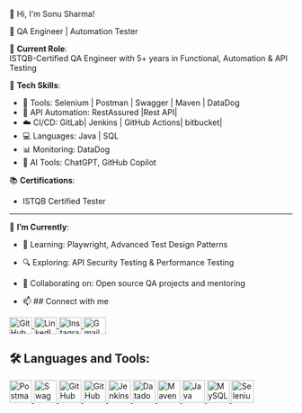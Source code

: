 👋 Hi, I'm Sonu Sharma!

🧪  QA Engineer | Automation Tester 

💼 **Current Role**:  
ISTQB-Certified QA Engineer with 5+ years in Functional, Automation & API Testing

📌 **Tech Skills**:
- 🚀 Tools: Selenium | Postman | Swagger | Maven | DataDog
- 📡 API Automation: RestAssured |Rest API| 
- ☁️ CI/CD: GitLab| Jenkins | GitHub Actions| bitbucket|
- 💻 Languages: Java | SQL
- 📊 Monitoring: DataDog 
- 🧠 AI Tools: ChatGPT, GitHub Copilot

📚 **Certifications**:
- ISTQB Certified Tester
---
🎯 **I’m Currently**:
- 📖 Learning: Playwright, Advanced Test Design Patterns
- 🔍 Exploring: API Security Testing & Performance Testing
- 🤝 Collaborating on: Open source QA projects and mentoring

- 📫 ## Connect with me
<p align="left">
  <a href="https://github.com/sonu12091995" target="_blank">
    <img align="center" src="https://cdn.jsdelivr.net/npm/simple-icons@v3/icons/github.svg" alt="GitHub" height="30" width="40" />
  </a>
  <a href="https://www.linkedin.com/in/sonu-sharma-697baa238/" target="_blank">
    <img align="center" src="https://cdn.jsdelivr.net/npm/simple-icons@v3/icons/linkedin.svg" alt="LinkedIn" height="30" width="40" />
  </a>
  <a href="https://www.instagram.com/schin_sharma_12?igsh=ZWRlbTA0eWthczM2&utm_source=qr" target="_blank">
    <img align="center" src="https://cdn.jsdelivr.net/npm/simple-icons@v3/icons/instagram.svg" alt="Instagram" height="30" width="40" />
  </a>
  <a href="mailto:sonu735700@gmail.com" target="_blank">
    <img align="center" src="https://cdn.jsdelivr.net/npm/simple-icons@v3/icons/gmail.svg" alt="Gmail" height="30" width="40" />
  </a>
</p>

## 🛠️ Languages and Tools:

<p align="left">
  <a href="https://www.postman.com/" target="_blank" rel="noreferrer">
    <img src="https://www.vectorlogo.zone/logos/getpostman/getpostman-icon.svg" alt="Postman" width="40" height="40"/>
  </a>
  <a href="https://swagger.io/" target="_blank" rel="noreferrer">
    <img src="https://static-00.iconduck.com/assets.00/swagger-icon-512x512-eki6d1hz.png" alt="Swagger" width="40" height="40"/>
  </a>
  <a href="https://github.com/" target="_blank" rel="noreferrer">
    <img src="https://cdn.jsdelivr.net/gh/devicons/devicon/icons/github/github-original.svg" alt="GitHub" width="40" height="40"/>
  </a>
  <a href="https://github.com/features/copilot" target="_blank" rel="noreferrer">
    <img src="https://avatars.githubusercontent.com/u/96310406?s=200&v=4" alt="GitHub Copilot" width="40" height="40"/>
  </a>
  <a href="https://www.jenkins.io/" target="_blank" rel="noreferrer">
    <img src="https://www.vectorlogo.zone/logos/jenkins/jenkins-icon.svg" alt="Jenkins" width="40" height="40"/>
  </a>
  <a href="https://www.datadoghq.com/" target="_blank" rel="noreferrer">
    <img src="https://www.vectorlogo.zone/logos/datadoghq/datadoghq-icon.svg" alt="Datadog" width="40" height="40"/>
  </a>
  <a href="https://maven.apache.org/" target="_blank" rel="noreferrer">
    <img src="https://upload.wikimedia.org/wikipedia/commons/5/52/Apache_Maven_logo.svg" alt="Maven" width="40" height="40"/>
  </a>
  <a href="https://www.java.com/" target="_blank" rel="noreferrer">
    <img src="https://cdn.jsdelivr.net/gh/devicons/devicon/icons/java/java-original.svg" alt="Java" width="40" height="40"/>
  </a>
  <a href="https://www.mysql.com/workbench/" target="_blank" rel="noreferrer">
    <img src="https://seeklogo.com/images/M/mysql-workbench-logo-DC5F5B2230-seeklogo.com.png" alt="MySQL Workbench" width="40" height="40"/>
  </a>
  <a href="https://www.selenium.dev/" target="_blank" rel="noreferrer">
    <img src="https://www.vectorlogo.zone/logos/selenium/selenium-icon.svg" alt="Selenium" width="40" height="40"/>
  </a>
</p>

